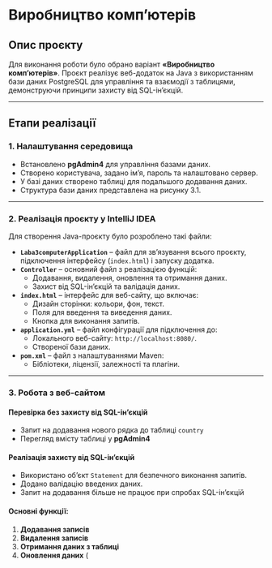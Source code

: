 # Виробництво комп’ютерів

## Опис проєкту
Для виконання роботи було обрано варіант **«Виробництво комп’ютерів»**. Проєкт реалізує веб-додаток на Java з використанням бази даних PostgreSQL для управління та взаємодії з таблицями, демонструючи принципи захисту від SQL-ін’єкцій.

---

## Етапи реалізації

### 1. Налаштування середовища
- Встановлено **pgAdmin4** для управління базами даних.
- Створено користувача, задано ім’я, пароль та налаштовано сервер.
- У базі даних створено таблиці для подальшого додавання даних.
- Структура бази даних представлена на рисунку 3.1.

---

### 2. Реалізація проєкту у IntelliJ IDEA
Для створення Java-проєкту було розроблено такі файли:
- **`Laba3computerApplication`** – файл для зв’язування всього проєкту, підключення інтерфейсу (`index.html`) і запуску додатка.
- **`Controller`** – основний файл з реалізацією функцій:
  - Додавання, видалення, оновлення та отримання даних.
  - Захист від SQL-ін’єкцій та валідація даних.
- **`index.html`** – інтерфейс для веб-сайту, що включає:
  - Дизайн сторінки: кольори, фон, текст.
  - Поля для введення та виведення даних.
  - Кнопка для виконання запитів.
- **`application.yml`** – файл конфігурації для підключення до:
  - Локального веб-сайту: `http://localhost:8080/`.
  - Створеної бази даних.
- **`pom.xml`** – файл з налаштуваннями Maven:
  - Бібліотеки, ліцензії, залежності та плагіни.

---

### 3. Робота з веб-сайтом
#### Перевірка без захисту від SQL-ін’єкцій
- Запит на додавання нового рядка до таблиці `country` 
- Перегляд вмісту таблиці у **pgAdmin4** 

#### Реалізація захисту від SQL-ін’єкцій
- Використано об’єкт `Statement` для безпечного виконання запитів.
- Додано валідацію введених даних.
- Запит на додавання більше не працює при спробах SQL-ін’єкцій 

#### Основні функції:
1. **Додавання записів** 
2. **Видалення записів** 
3. **Отримання даних з таблиці** 
4. **Оновлення даних** (
